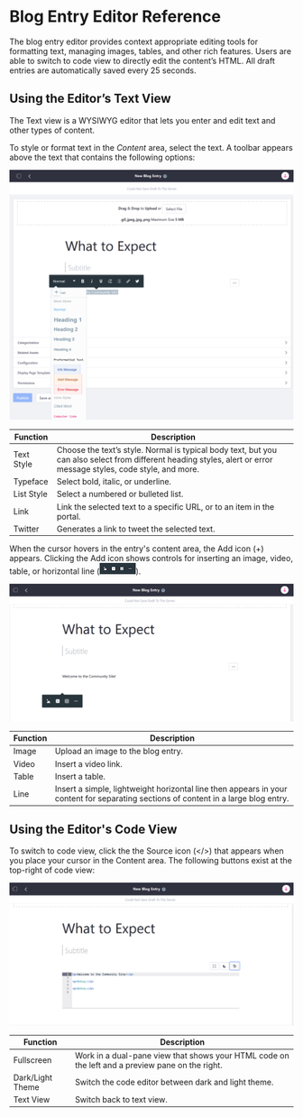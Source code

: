 # Blog Entry Editor Reference

The blog entry editor provides context appropriate editing tools for formatting text, managing images, tables, and other rich features. Users are able to switch to code view to directly edit the content’s HTML. All draft entries are automatically saved every 25 seconds.

## Using the Editor’s Text View

The Text view is a WYSIWYG editor that lets you enter and edit text and other types of content.

To style or format text in the _Content_ area, select the text. A toolbar appears above the text that contains the following options:

![Formatting elements](./blog-entry-editor-reference/images/01.png)

| Function | Description |
| --- | --- |
| Text Style | Choose the text’s style. Normal is typical body text, but you can also select from different heading styles, alert or error message styles, code style, and more. |
| Typeface | Select bold, italic, or underline. |
| List Style | Select a numbered or bulleted list. |
| Link | Link the selected text to a specific URL, or to an item in the portal. |
| Twitter | Generates a link to tweet the selected text. |

When the cursor hovers in the entry's content area, the Add icon (+) appears. Clicking the Add icon shows controls for inserting an image, video, table, or horizontal line (![Controls](../../images/icon-content-insert-controls.png)).

![Add additional elements](./blog-entry-editor-reference/images/02.png)

| Function | Description |
| --- | --- |
| Image | Upload an image to the blog entry. |
| Video | Insert a video link. |
| Table | Insert a table. |
| Line | Insert a simple, lightweight horizontal line then appears in your content for separating sections of content in a large blog entry. |

## Using the Editor's Code View

To switch to code view, click the the Source icon (</>) that appears when you place your cursor in the Content area. The following buttons exist at the top-right of code view:

![Using the Code View](./blog-entry-editor-reference/images/03.png)

| Function | Description |
| --- | --- |
| Fullscreen | Work in a dual-pane view that shows your HTML code on the left and a preview pane on the right. |
| Dark/Light Theme | Switch the code editor between dark and light theme. |
| Text View | Switch back to text view. |
